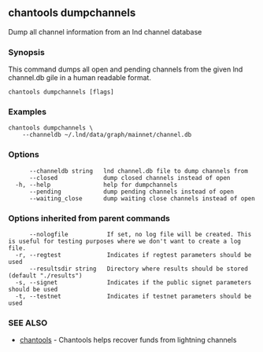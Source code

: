 ## chantools dumpchannels

Dump all channel information from an lnd channel database

### Synopsis

This command dumps all open and pending channels from the
given lnd channel.db gile in a human readable format.

```
chantools dumpchannels [flags]
```

### Examples

```
chantools dumpchannels \
	--channeldb ~/.lnd/data/graph/mainnet/channel.db
```

### Options

```
      --channeldb string   lnd channel.db file to dump channels from
      --closed             dump closed channels instead of open
  -h, --help               help for dumpchannels
      --pending            dump pending channels instead of open
      --waiting_close      dump waiting close channels instead of open
```

### Options inherited from parent commands

```
      --nologfile           If set, no log file will be created. This is useful for testing purposes where we don't want to create a log file.
  -r, --regtest             Indicates if regtest parameters should be used
      --resultsdir string   Directory where results should be stored (default "./results")
  -s, --signet              Indicates if the public signet parameters should be used
  -t, --testnet             Indicates if testnet parameters should be used
```

### SEE ALSO

* [chantools](chantools.md)	 - Chantools helps recover funds from lightning channels

